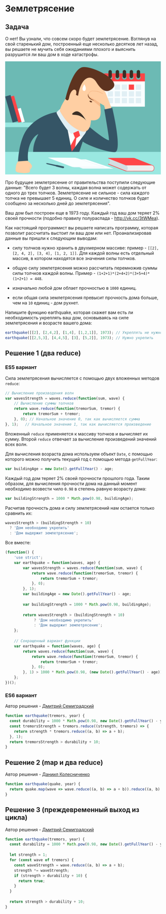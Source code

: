 # Землетрясение
## Задача
О нет! Вы узнали, что совсем скоро будет землетрясение. Взглянув на свой старенький дом, построенный еще несколько десятков лет назад, вы решаете не мучить себя ожиданиями плохого и выяснить разрушится ли ваш дом в ходе катастрофы. 

![Расчет силы землетрясения](/images/earthquake.png) 

Про будущее землетрясение от правительства поступили следующие данные: "Всего будет 3 волны, каждая волна может содержать от одного до трех толчков. Землетрясение не сильное - сила каждого толчка не превышает 5 единиц. О силе и количество толчков будет сообщено за несколько дней до землетрясения".

Ваш дом был построен еще в 1973 году. Каждый год ваш дом теряет 2% своей прочности (подобно правилу полураспада - http://vk.cc/3tWMea). 

Как настоящий программист вы решаете написать программу, которая позволит рассчитать выстоит ли ваш дом или нет. Проанализировав данные вы пришли к следующим выводам:

- силу толчков нужно хранить в двухмерном массиве: пример - `[[2], [2, 4, 2], [3, 4], [1, 2, 1]]`. Для каждой волны есть отдельный массив, в котором находятся все значения силы толчков.

- общую силу землетрясения можно рассчитать перемножив суммы силы толчков каждой волны. Пример - `(1+2+1)*(2+4+2)*(3+5+4)*(1+2+1) = 448`.

- изначально любой дом облает прочностью в `1000` единиц. 

- если общая сила землетрясения превысит прочность дома больше, чем на `10` единиц - дом рухнет. 

Напишите функцию earthquake, которая скажет вам есть ли необходимость укреплять ваш дом, основываясь на силе землетрясения и возрасте вашего дома:
```javascript
earthquake([[2], [2,4,2], [1,4], [1,2,1]], 1973); // Укреплять не нужно
earthquake([[2,5,3], [4,4,5], [3], [5,2]], 1973); // Нужно укрепить 
```

## Решение 1 (два reduce)
### ES5 вариант
Сила землетрясения вычисляется с помощью двух вложенных методов `reduce`:
```javascript
// Вычисление производения волн
var wavesStrength = waves.reduce(function(sum, wave) {
	// Вычисление суммы толчков
	return wave.reduce(function(tremorSum, tremor) {
		return tremorSum + tremor;
	}, 0); // Начальное значение 0, так как вычисляется сумма
}, 1);   // Начальное значение 1, так как вычисляется произведение
```
Вложенный `reduce` применяется к массиву толчков и вычисляет их сумму. Второй `reduce` отвечает за вычисление произведений значений всех волн.

Для вычисления возраста дома используем объект `Date`, с помощью которого можно получить текущий год с помощью метода `getFullYear`:
```javascript
var buildingAge = new Date().getFullYear() - age;
```

Каждый год дом теряет 2% своей прочности прошлого года. Таким образом, для вычисления прочности дома на данный момент необходимо возвести чило `0.98` в степень равную возрасту дома:
```javascript
var buildingStrength = 1000 * Math.pow(0.98, buildingAge);
```

Расчитав прочность дома и силу землетрясений нам остается только сравнить их:
```javascript
wavesStrength > (buildingStrength + 10)
  ? 'Дом необходимо укрепить'
  : 'Дом выдержит землетрясение';
```

Все вместе:
```javascript
(function() {
	'use strict';
	var earthquake = function(waves, age) {
		var wavesStrength = waves.reduce(function(sum, wave) {
			return wave.reduce(function(tremorSum, tremor) {
				return tremorSum + tremor;
			}, 0);
		}, 1);
		var buildingAge = new Date().getFullYear() - age;

		var buildingStrength = 1000 * Math.pow(0.98, buildingAge);

		return wavesStrength > (buildingStrength + 10) 
             ? 'Дом необходимо укрепить'
             : 'Дом выдержит землетрясение';
	};

	// Сокращенный вариант функции
	var earthquake = function(waves, age) {
		return waves.reduce(function(sum, wave) {
			return wave.reduce(function(tremorSum, tremor) {
				return tremorSum + tremor;
			}, 0);
		}, 1) > 1000 * Math.pow(0.98, (new Date().getFullYear() - age));
	};
})();
```

### ES6 вариант
Автор решения - [Дмитрий Семиградский](https://github.com/Semigradsky)
```javascript
function earthquake(tremors, year) {
  const durability = 1000 * Math.pow(0.98, new Date().getFullYear() - year);
  const tremorsStrength = tremors.reduce((strength, tremors) => {
    return strength * tremors.reduce((a, b) => a + b);
  }, 1);
  return tremorsStrength > durability + 10;
}
```

## Решение 2 (map и два reduce)
Автор решения - [Даниил Колесниченко](https://github.com/KolesnichenkoDS)
```javascript
function earthquake(quake, year) {
  return quake.map(wave => wave.reduce((a, b) => a + b)).reduce((a, b) => a * b) - 1000 * Math.pow(0.98, new Date().getFullYear() - year) > 10
}
```

## Решение 3 (преждевременный выход из цикла)
Автор решения - [Дмитрий Семиградский](https://github.com/Semigradsky)
```javascript
function earthquake(tremors, year) {
  const durability = 1000 * Math.pow(0.98, new Date().getFullYear() - year);
  
  let strength = 1;
  for (const wave of tremors) {
    const waveStrength = wave.reduce((a, b) => a + b);
    strength *= waveStrength;
    if (strength > durability + 10) {
      return true;
    }
  }

  return strength > durability + 10;
}
```